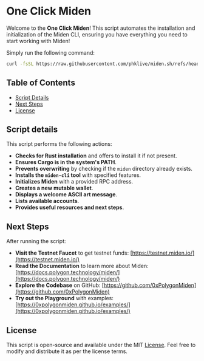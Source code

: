 # One Click Miden

Welcome to the **One Click Miden**! This script automates the installation and initialization of the Miden CLI, ensuring you have everything you need to start working with Miden!

Simply run the following command:

```bash
curl -fsSL https://raw.githubusercontent.com/phklive/miden.sh/refs/heads/main/miden.sh | sh
```

## Table of Contents

- [Script Details](#script-details)
- [Next Steps](#next-steps)
- [License](#license)

## Script details

This script performs the following actions:

- **Checks for Rust installation** and offers to install it if not present.
- **Ensures Cargo is in the system's PATH**.
- **Prevents overwriting** by checking if the `miden` directory already exists.
- **Installs the `miden-cli` tool** with specified features.
- **Initializes Miden** with a provided RPC address.
- **Creates a new mutable wallet**.
- **Displays a welcome ASCII art message**.
- **Lists available accounts**.
- **Provides useful resources and next steps**.

## Next Steps

After running the script:

- **Visit the Testnet Faucet** to get testnet funds: [https://testnet.miden.io/](https://testnet.miden.io/)
- **Read the Documentation** to learn more about Miden: [https://docs.polygon.technology/miden/](https://docs.polygon.technology/miden/)
- **Explore the Codebase** on GitHub: [https://github.com/0xPolygonMiden](https://github.com/0xPolygonMiden)
- **Try out the Playground** with examples: [https://0xpolygonmiden.github.io/examples/](https://0xpolygonmiden.github.io/examples/)

## License

This script is open-source and available under the MIT [License](./LICENSE). Feel free to modify and distribute it as per the license terms.
